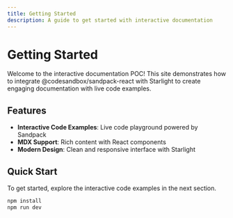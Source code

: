 ```yaml
---
title: Getting Started
description: A guide to get started with interactive documentation
---
```


# Getting Started

Welcome to the interactive documentation POC! This site demonstrates how to integrate @codesandbox/sandpack-react with Starlight to create engaging documentation with live code examples.

## Features

- **Interactive Code Examples**: Live code playground powered by Sandpack
- **MDX Support**: Rich content with React components
- **Modern Design**: Clean and responsive interface with Starlight

## Quick Start

To get started, explore the interactive code examples in the next section.

```bash
npm install
npm run dev
```